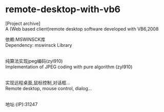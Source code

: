 # remote-desktop-with-vb6
[Project archive]<br />
A (Web based client)remote desktop software developed with VB6,2008<br />


依赖:MSWINSCK库<br />
Dependency: mswinsck Library<br /><br />

纯算法实现jpeg编码(zyl910)<br />
Implementation of JPEG coding with pure algorithm (zyl910)<br /><br />

实现远程桌面,鼠标控制,对话框...<br />
Remote desktop, mouse control, dialog...<br /><br />

地址:{IP}:31247

